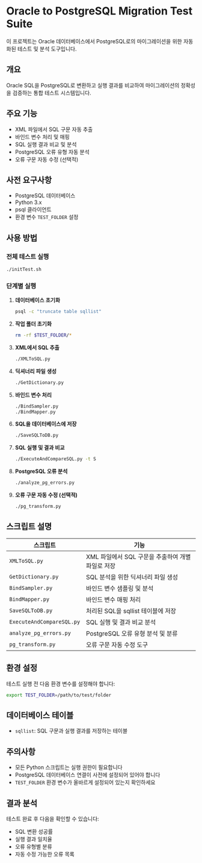 # Oracle to PostgreSQL Migration Test Suite

이 프로젝트는 Oracle 데이터베이스에서 PostgreSQL로의 마이그레이션을 위한 자동화된 테스트 및 분석 도구입니다.

## 개요

Oracle SQL을 PostgreSQL로 변환하고 실행 결과를 비교하여 마이그레이션의 정확성을 검증하는 통합 테스트 시스템입니다.

## 주요 기능

- XML 파일에서 SQL 구문 자동 추출
- 바인드 변수 처리 및 매핑
- SQL 실행 결과 비교 및 분석
- PostgreSQL 오류 유형 자동 분석
- 오류 구문 자동 수정 (선택적)

## 사전 요구사항

- PostgreSQL 데이터베이스
- Python 3.x
- psql 클라이언트
- 환경 변수 `TEST_FOLDER` 설정

## 사용 방법

### 전체 테스트 실행

```bash
./initTest.sh
```

### 단계별 실행

1. **데이터베이스 초기화**
   ```bash
   psql -c "truncate table sqllist"
   ```

2. **작업 폴더 초기화**
   ```bash
   rm -rf $TEST_FOLDER/*
   ```

3. **XML에서 SQL 추출**
   ```bash
   ./XMLToSQL.py
   ```

4. **딕셔너리 파일 생성**
   ```bash
   ./GetDictionary.py
   ```

5. **바인드 변수 처리**
   ```bash
   ./BindSampler.py
   ./BindMapper.py
   ```

6. **SQL을 데이터베이스에 저장**
   ```bash
   ./SaveSQLToDB.py
   ```

7. **SQL 실행 및 결과 비교**
   ```bash
   ./ExecuteAndCompareSQL.py -t S
   ```

8. **PostgreSQL 오류 분석**
   ```bash
   ./analyze_pg_errors.py
   ```

9. **오류 구문 자동 수정 (선택적)**
   ```bash
   ./pg_transform.py
   ```

## 스크립트 설명

| 스크립트 | 기능 |
|---------|------|
| `XMLToSQL.py` | XML 파일에서 SQL 구문을 추출하여 개별 파일로 저장 |
| `GetDictionary.py` | SQL 분석을 위한 딕셔너리 파일 생성 |
| `BindSampler.py` | 바인드 변수 샘플링 및 분석 |
| `BindMapper.py` | 바인드 변수 매핑 처리 |
| `SaveSQLToDB.py` | 처리된 SQL을 sqllist 테이블에 저장 |
| `ExecuteAndCompareSQL.py` | SQL 실행 및 결과 비교 분석 |
| `analyze_pg_errors.py` | PostgreSQL 오류 유형 분석 및 분류 |
| `pg_transform.py` | 오류 구문 자동 수정 도구 |

## 환경 설정

테스트 실행 전 다음 환경 변수를 설정해야 합니다:

```bash
export TEST_FOLDER=/path/to/test/folder
```

## 데이터베이스 테이블

- `sqllist`: SQL 구문과 실행 결과를 저장하는 테이블

## 주의사항

- 모든 Python 스크립트는 실행 권한이 필요합니다
- PostgreSQL 데이터베이스 연결이 사전에 설정되어 있어야 합니다
- `TEST_FOLDER` 환경 변수가 올바르게 설정되어 있는지 확인하세요

## 결과 분석

테스트 완료 후 다음을 확인할 수 있습니다:
- SQL 변환 성공률
- 실행 결과 일치율
- 오류 유형별 분류
- 자동 수정 가능한 오류 목록